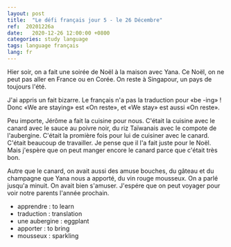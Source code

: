 ```yaml
---
layout: post
title:  "Le défi français jour 5 - le 26 Décembre"
ref:  20201226a
date:   2020-12-26 12:00:00 +0800
categories: study language
tags: language français
lang: fr
---
```


Hier soir, on a fait une soirée de Noël à la maison avec Yana.
Ce Noël, on ne peut pas aller en France ou en Corée.
On reste à Singapour, un pays de toujours l'été.

J'ai appris un fait bizarre. Le français n'a pas la traduction pour «be -ing» !
Donc «We are staying» est «On reste», et «We stay» est aussi «On reste».

Peu importe, Jérôme a fait la cuisine pour nous.
C'était la cuisine avec le canard avec le sauce au poivre noir, du riz Taïwanais avec le compote de l'aubergine.
C'était la promière fois pour lui de cuisiner avec le canard.
C'était beaucoup de travailler. Je pense que il l'a fait juste pour le Noël. Mais j'espère que on peut manger encore le canard parce que c'était très bon.

Autre que le canard, on avait aussi des amuse bouches, du gâteau et du champagne que Yana nous a apporté, du vin rouge mousseux. On a parlé jusqu'a minuit. On avait bien s'amuser. J'espére que on peut voyager pour voir notre parents l'année prochain.

* apprendre : to learn
* traduction : translation
* une aubergine : eggplant
* apporter : to bring
* mousseux : sparkling